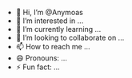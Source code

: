- 👋 Hi, I’m @Anymoas
- 👀 I’m interested in ...
- 🌱 I’m currently learning ...
- 💞️ I’m looking to collaborate on ...
- 📫 How to reach me ...
- 😄 Pronouns: ...
- ⚡ Fun fact: ...

<!---
Anymoas/Anymoas is a ✨ special ✨ repository because its `README.md` (this file) appears on your GitHub profile.
You can click the Preview link to take a look at your changes.
--->
